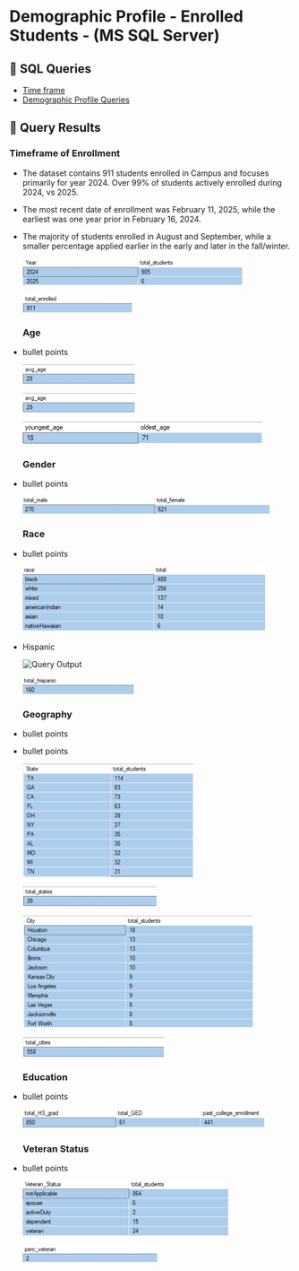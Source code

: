  

# Demographic Profile - Enrolled Students - (MS SQL Server)

## 🔹 SQL Queries 

- [Time frame](/SQL/enrolled_analysis.sql)
- [Demographic Profile Queries](/SQL/enrolled_demo_profile.sql)


## 🔹 Query Results  

 ### Timeframe of Enrollment 

- The dataset contains 911 students enrolled in Campus and focuses primarily for year 2024. Over 99% of students actively enrolled during 2024, vs 2025.


- The most recent date of enrollment was February 11, 2025, while the earliest was one year prior in February 16, 2024.


- The majority of students enrolled in August and September, while a smaller percentage applied earlier in the early and later in the fall/winter.

   
    ![Query Output](./images/en_date_year.png)

    ![Query Output](./images/enrolled_count.png)



  ### Age

- bullet points

 
 
    ![Query Output](./images/age_avg.png)

 
 


     ![Query Output](./images/age_avg.png)



 


     ![Query Output](./images/age_young_old.png)

  ### Gender

- bullet points




    ![Query Output](./images/en_gender.png) 


 
  ### Race

- bullet points



    ![Query Output](./images/en_race_breakdown.png)



- Hispanic 

    ![Query Output](./images/en_hisp_precent.png)


    ![Query Output](./images/en_hispanic.png)



  ### Geography

- bullet points


- bullet points 



    ![Query Output](./images/en_states_students.png)



    ![Query Output](./images/en_sum_states.png)



    ![Query Output](./images/en_city_students.png)



    ![Query Output](./images/en_sum_cities.png)



  ### Education

- bullet points

    ![Query Output](./images/en_education_history.png)


  ### Veteran Status

- bullet points

    ![Query Output](./images/en_vet_status.png)


    ![Query Output](./images/en_perc_vet.png)











